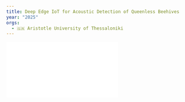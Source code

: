 ```yaml
---
title: Deep Edge IoT for Acoustic Detection of Queenless Beehives
year: "2025"
orgs:
  - 🇬🇷 Aristotle University of Thessaloniki
---
```



![](pdfs/electronics-14-02959-v2.pdf)